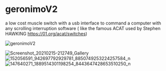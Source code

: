 # geronimoV2
  a low cost muscle switch with a usb interface to command a computer with any scrolling interruption software ( like the famous ACAT used by Stephen HAWKING https://01.org/acat/switches)
  
  ![geronimoV2](https://user-images.githubusercontent.com/106146411/172412249-348661a9-9c95-404a-9191-2937d275cdad.JPG)

![Screenshot_20210215-212749_Gallery](https://user-images.githubusercontent.com/106146411/172412357-6ac47b77-3027-49bb-8d95-8b8c3ea38cfd.jpg)
![152056591_942697792929781_8850749253224257584_n](https://user-images.githubusercontent.com/106146411/172412430-fca5d6bd-9021-41b9-a77d-611c78602ae3.jpg)![147640271_1889514301198254_8443647428653510250_n](https://user-images.githubusercontent.com/106146411/172412498-0550aa34-fb5a-443d-9ec3-1b37182db2a0.png)

